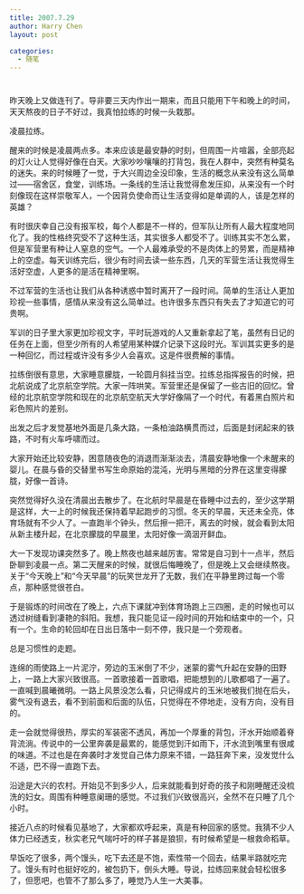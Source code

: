 ```yaml
---
title: 2007.7.29
author: Harry Chen
layout: post

categories:
  - 随笔
---
```

# 

昨天晚上又做连刊了。导非要三天内作出一期来，而且只能用下午和晚上的时间，天天熬夜的日子不好过，我真怕拉练的时候一头栽那。

凌晨拉练。

醒来的时候是凌晨两点多。本来应该是最安静的时刻，但周围一片喧嚣，全部亮起的灯火让人觉得好像在白天。大家吵吵嚷嚷的打背包，我在人群中，突然有种莫名的迷失。来的时候睡了一觉，于大兴周边全没印象，生活的概念从来没有这么简单过——宿舍区，食堂，训练场。一条线的生活让我觉得愈发压抑，从来没有一个时刻像现在这样崇敬军人，一个因背负使命而让生活变得如是单调的人，该是怎样的英雄？

有时很庆幸自己没有报军校，每个人都是不一样的，但军队让所有人最大程度地同化了。我的性格终究受不了这种生活，其实很多人都受不了。训练其实不怎么累，但是军营里有种让人窒息的空气。一个人最难承受的不是肉体上的劳累，而是精神上的空虚。每天训练完后，很少有时间去读一些东西，几天的军营生活让我觉得生活好空虚，人更多的是活在精神里啊。

不过军营的生活也让我们从各种诱惑中暂时离开了一段时间。简单的生活让人更加珍视一些事情，感情从来没有这么简单过。也许很多东西只有失去了才知道它的可贵啊。

军训的日子里大家更加珍视文字，平时玩游戏的人又重新拿起了笔，虽然有日记的任务在上面，但至少所有的人希望用某种媒介记录下这段时光。军训其实更多的是一种回忆，而过程或许没有多少人会喜欢。这是件很费解的事情。

拉练倒很有意思，大家睡意朦胧，一轮圆月斜挂当空。拉练总指挥报告的时候，把北航说成了北京航空学院。大家一阵哄笑。军营里还是保留了一些古旧的回忆。曾经的北京航空学院和现在的北京航空航天大学好像隔了一个时代，有着黑白照片和彩色照片的差别。

出发之后才发觉基地外面是几条大路，一条柏油路横贯而过，后面是封闭起来的铁路，不时有火车呼啸而过。

大家开始还比较安静，困意随夜色的消退而渐渐淡去，清晨安静地像一个未醒来的婴儿。在晨与昏的交替里书写生命原始的混沌，光明与黑暗的分界在这里变得朦胧，好像一首诗。

突然觉得好久没在清晨出去散步了。在北航时早晨是在昏睡中过去的，至少这学期是这样，大一上的时候我还保持着早起跑步的习惯。冬天的早晨，天还未全亮，体育场就有不少人了。一直跑半个钟头，然后擦一把汗，离去的时候，就会看到太阳从新主楼升起，在北京朦胧的早晨里，太阳好像一滴洇开鲜血。

大一下发现功课突然多了。晚上熬夜也越来越厉害。常常是自习到十一点半，然后卧聊到凌晨一点。第二天醒来的时候，就很后悔睡晚了，但是晚上又会继续熬夜。关于“今天晚上”和“今天早晨”的玩笑世龙开了无数，我们在平静里跨过每一个零点，那种感觉很苍白。

于是锻炼的时间改在了晚上，六点下课就冲到体育场跑上三四圈，走的时候也可以透过树缝看到凄艳的斜阳。我想，我只能见证一段时间的开始和结束中的一个，只有一个。生命的轮回却在日出日落中一刻不停，我只是一个旁观者。

总是习惯性的走题。

连绵的雨使路上一片泥泞，旁边的玉米倒了不少，迷蒙的雾气升起在安静的田野上，一路上大家兴致很高。一首歌接着一首歌唱，把能想到的儿歌都唱了一遍了。一直喊到晨曦微明。一路上风景没怎么看，只记得成片的玉米地被我们抛在后头，雾气没有退去，看不到前面和后面的队伍，只觉得在不停地走，没有方向，没有目的。

走一会就觉得很热，厚实的军装密不透风，再加一个厚重的背包，汗水开始顺着脊背流淌。传说中的一公里奔袭是最累的，能感觉到汗如雨下，汗水流到嘴里有很咸的味道。不过也是在奔袭时才发觉自己体力原来不错，一路狂奔下来，没发觉什么不适，巴不得一直跑下去。

沿途是大兴的农村。开始见不到多少人，后来就能看到好奇的孩子和刚睡醒还没梳洗的妇女。周围有种睡意阑珊的感觉。不过我们兴致很高兴，全然不在只睡了几个小时。

接近八点的时候看见基地了，大家都欢呼起来，真是有种回家的感觉。我猜不少人体力已经透支，秋实老兄气喘吁吁的样子甚是狼狈，有时候希望是一根救命稻草。

早饭吃了很多，两个馒头，吃下去还是不饱，索性带一个回去，结果半路就吃完了。馒头有时也挺好吃的，被包扔下，倒头大睡。导说，拉练回来就会轻松很多了，但愿吧，也管不了那么多了，睡觉乃人生一大美事。
